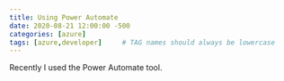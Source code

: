 ```yaml
---
title: Using Power Automate
date: 2020-08-21 12:00:00 -500
categories: [azure]
tags: [azure,developer]     # TAG names should always be lowercase
---
```


Recently I used the Power Automate tool.
